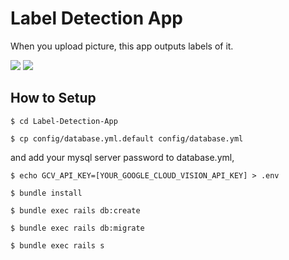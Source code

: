 # Label Detection App
When you upload picture, this app outputs labels of it.

![](https://img.shields.io/badge/rails-5.2.1-brightgreen.svg)
![](https://img.shields.io/badge/ruby-2.5.1-green.svg)

## How to Setup
```
$ cd Label-Detection-App
```

```
$ cp config/database.yml.default config/database.yml
```

and add your mysql server password to database.yml,

```
$ echo GCV_API_KEY=[YOUR_GOOGLE_CLOUD_VISION_API_KEY] > .env
```

```
$ bundle install
```

```
$ bundle exec rails db:create
```

```
$ bundle exec rails db:migrate
```

```
$ bundle exec rails s
```
